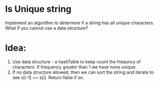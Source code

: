 # Is Unique string  
Implement an algorithm to determine if a string has all unique characters. What if you cannot use a data structure?  

# Idea:  
1. Use data structure - a hashTable to keep count the frequncy of characters. If frequency greater than 1 we have none unique.  
2. If no data structure allowed, then we can sort the string and iterate to see s[i-1] == s[i]. Return false if so.  
